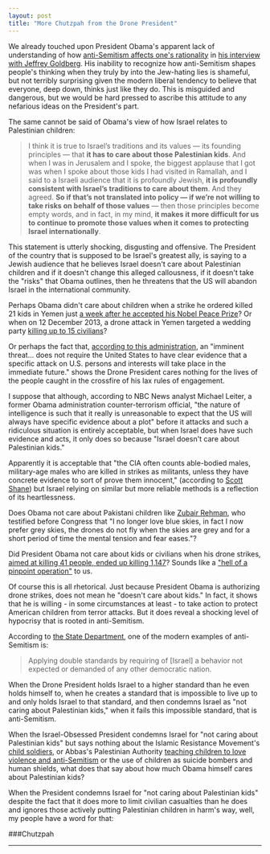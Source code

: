 ```yaml
---
layout: post
title: "More Chutzpah from the Drone President"
---
```


We already touched upon President Obama's apparent lack of understanding of how [anti-Semitism affects one's rationality](http://judeanpf.com/2015/05/22/Anti-Semitism-and-Rationality/) in [his interview with Jeffrey Goldberg](http://www.theatlantic.com/international/archive/2015/05/obama-interview-iran-isis-israel/393782/). His inability to recognize how anti-Semitism shapes people's thinking when they truly by into the Jew-hating lies is shameful, but not terribly surprising given the modern liberal tendency to believe that everyone, deep down, thinks just like they do. This is misguided and dangerous, but we would be hard pressed to ascribe this attitude to any nefarious ideas on the President's part.

The same cannot be said of Obama's view of how Israel relates to Palestinian children:

>I think it is true to Israel’s traditions and its values — its founding principles — that **it has to care about those Palestinian kids**. And when I was in Jerusalem and I spoke, the biggest applause that I got was when I spoke about those kids I had visited in Ramallah, and I said to a Israeli audience that it is profoundly Jewish, **it is profoundly consistent with Israel’s traditions to care about them**. And they agreed. **So if that’s not translated into policy — if we’re not willing to take risks on behalf of those values** — then those principles become empty words, and in fact, in my mind, **it makes it more difficult for us to continue to promote those values when it comes to protecting Israel internationally**.

This statement is utterly shocking, disgusting and offensive. The President of the country that is supposed to be Israel's greatest ally, is saying to a Jewish audience that he believes Israel doesn't care about Palestinian children and if it doesn't change this alleged callousness, if it doesn't take the "risks" that Obama outlines, then he threatens that the US will abandon Israel in the international community.

Perhaps Obama didn't care about children when a strike he ordered killed 21 kids in Yemen just [a week after he accepted his Nobel Peace Prize](https://www.thebureauinvestigates.com/2014/01/23/more-than-2400-dead-as-obamas-drone-campaign-marks-five-years/)? Or when on 12 December 2013, a drone attack in Yemen targeted a wedding party [killing up to 15 civilians](http://america.aljazeera.com/watch/shows/america-tonight/america-tonight-blog/2014/1/17/what-really-happenedwhenausdronehitayemeniweddingconvoy.html)?

Or perhaps the fact that, [according to this administration](http://investigations.nbcnews.com/_news/2013/02/04/16843014-justice-department-memo-reveals-legal-case-for-drone-strikes-on-americans), an "imminent threat... does not require the United States to have clear evidence that a specific attack on U.S. persons and interests will take place in the immediate future." shows the Drone President cares nothing for the lives of the people caught in the crossfire of his lax rules of engagement.

I suppose that although, according to NBC News analyst Michael Leiter, a former Obama administration counter-terrorism official, "the nature of intelligence is such that it really is unreasonable to expect that the US will always have specific evidence about a plot" before it attacks and such a ridiculous situation is entirely acceptable, but when Israel does have such evidence and acts, it only does so because "Israel doesn't care about Palestinian kids."

Apparently it is acceptable that "the CIA often counts able-bodied males, military-age males who are killed in strikes as militants, unless they have concrete evidence to sort of prove them innocent," (according to [Scott Shane](http://www.cnn.com/2012/10/04/opinion/pakistan-drone-attacks-akbar/)) but Israel relying on similar but more reliable methods is a reflection of its heartlessness.

Does Obama not care about Pakistani children like [Zubair Rehman](http://www.salon.com/2015/02/14/i_no_longer_love_blue_skies_what_life_is_like_under_the_constant_threat_of_a_drone_attack_partner/), who testified before Congress that "I no longer love blue skies, in fact I now prefer grey skies, the drones do not fly when the skies are grey and for a short period of time the mental tension and fear eases."?

Did President Obama not care about kids or civilians when his drone strikes, [aimed at killing 41 people, ended up killing 1,147](http://www.theguardian.com/us-news/2014/nov/24/-sp-us-drone-strikes-kill-1147)? Sounds like a ["hell of a pinpoint operation"](http://www.ynetnews.com/articles/0,7340,L-4547145,00.html) to us.

Of course this is all rhetorical. Just because President Obama is authorizing drone strikes, does not mean he "doesn't care about kids." In fact, it shows that he is willing - in some circumstances at least - to take action to protect American children from terror attacks. But it does reveal a shocking level of hypocrisy that is rooted in anti-Semitism.

According to [the State Department](http://www.state.gov/j/drl/rls/fs/2010/122352.htm), one of the modern examples of anti-Semitism is:

>Applying double standards by requiring of [Israel] a behavior not expected or demanded of any other democratic nation.

When the Drone President holds Israel to a higher standard than he even holds himself to, when he creates a standard that is impossible to live up to and only holds Israel to that standard, and then condemns Israel as "not caring about Palestinian kids," when it fails this impossible standard, that is anti-Semitism.

When the Israel-Obsessed President condemns Israel for "not caring about Palestinian kids" but says nothing about the Islamic Resistance Movement's [child soldiers](http://www.gatestoneinstitute.org/5230/hamas-army-children), or Abbas's Palestinian Authority [teaching children to love violence and anti-Semitism](https://t.co/cv9PHzFvwM) or the use of children as suicide bombers and human shields, what does that say about how much Obama himself cares about Palestinian kids?

When the President condemns Israel for "not caring about Palestinian kids" despite the fact that it does more to limit civilian casualties than he does and ignores those actively putting Palestinian children in harm's way, well, my people have a word for that:

###Chutzpah

___
